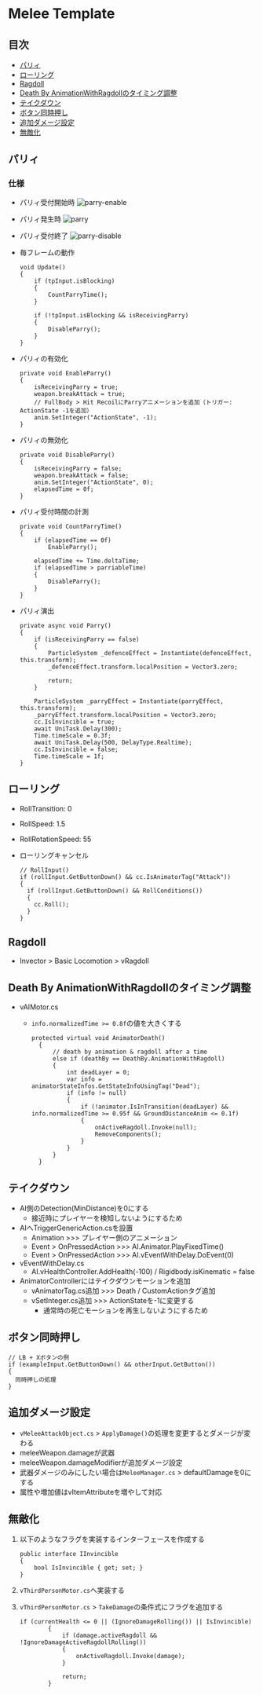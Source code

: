 # Melee Template

## 目次

- [パリィ](#パリィ)
- [ローリング](#ローリング)
- [Ragdoll](#ragdoll)
- [Death By AnimationWithRagdollのタイミング調整](#death-by-animationwithragdollのタイミング調整)
- [テイクダウン](#テイクダウン)
- [ボタン同時押し](#ボタン同時押し)
- [追加ダメージ設定](#追加ダメージ設定)
- [無敵化](#無敵化)

## パリィ

### 仕様

- パリィ受付開始時
        ![parry-enable](/img/parry-enable.png)

- パリィ発生時
        ![parry](/img/parry.png)

- パリィ受付終了
        ![parry-disable](/img/parry-disable.png)

- 毎フレームの動作

    ``` cs[Shield.cs]
    void Update()
    {
        if (tpInput.isBlocking)
        {
            CountParryTime();
        }

        if (!tpInput.isBlocking && isReceivingParry)
        {
            DisableParry();
        }
    }
    ```

- パリィの有効化

    ``` cs[Shield.cs]
    private void EnableParry()
    {
        isReceivingParry = true;
        weapon.breakAttack = true;
        // FullBody > Hit RecoilにParryアニメーションを追加（トリガー: ActionState -1を追加）
        anim.SetInteger("ActionState", -1);
    }
    ```

- パリィの無効化

    ``` cs[Shield.cs]
    private void DisableParry()
    {
        isReceivingParry = false;
        weapon.breakAttack = false;
        anim.SetInteger("ActionState", 0);
        elapsedTime = 0f;
    }
    ```

- パリィ受付時間の計測

    ``` cs[Shield.cs]
    private void CountParryTime()
    {
        if (elapsedTime == 0f)
            EnableParry();

        elapsedTime += Time.deltaTime;
        if (elapsedTime > parriableTime)
        {
            DisableParry();
        }
    }
    ```

- パリィ演出

    ``` cs[Shield.cs]
    private async void Parry()
    {
        if (isReceivingParry == false)
        {
            ParticleSystem _defenceEffect = Instantiate(defenceEffect, this.transform);
            _defenceEffect.transform.localPosition = Vector3.zero;

            return;
        }

        ParticleSystem _parryEffect = Instantiate(parryEffect, this.transform);
        _parryEffect.transform.localPosition = Vector3.zero;
        cc.IsInvincible = true;
        await UniTask.Delay(300);
        Time.timeScale = 0.3f;
        await UniTask.Delay(500, DelayType.Realtime);
        cc.IsInvincible = false;
        Time.timeScale = 1f;
    }    
    ```

## ローリング

- RollTransition: 0
- RollSpeed: 1.5
- RollRotationSpeed: 55
- ローリングキャンセル

    ``` cs[vThirdPersonInput.cs]
    // RollInput()
    if (rollInput.GetButtonDown() && cc.IsAnimatorTag("Attack"))
    {
      if (rollInput.GetButtonDown() && RollConditions())
      {
        cc.Roll();
      }
    }
    ```

## Ragdoll

- Invector > Basic Locomotion > vRagdoll

## Death By AnimationWithRagdollのタイミング調整

- vAIMotor.cs
  - `info.normalizedTime >= 0.8f`の値を大きくする

    ``` cs[vAIMotor.cs]
    protected virtual void AnimatorDeath()
      {
          // death by animation & ragdoll after a time
          else if (deathBy == DeathBy.AnimationWithRagdoll)
          {
              int deadLayer = 0;
              var info = animatorStateInfos.GetStateInfoUsingTag("Dead");
              if (info != null)
              {
                  if (!animator.IsInTransition(deadLayer) && info.normalizedTime >= 0.95f && GroundDistanceAnim <= 0.1f)
                  {                      
                      onActiveRagdoll.Invoke(null);
                      RemoveComponents();
                  }
              }
          }
      }
    ```

## テイクダウン

- AI側のDetection(MinDistance)を0にする
  - 接近時にプレイヤーを検知しないようにするため
- AIへTriggerGenericAction.csを設置
  - Animation >>> プレイヤー側のアニメーション
  - Event > OnPressedAction >>> AI.Animator.PlayFixedTime()
  - Event > OnPressedAction >>> AI.vEventWithDelay.DoEvent(0)
- vEventWithDelay.cs
  - AI.vHealthController.AddHealth(-100) / Rigidbody.isKinematic = false
- AnimatorControllerにはテイクダウンモーションを追加
  - vAnimatorTag.cs追加 >>> Death / CustomActionタグ追加
  - vSetInteger.cs追加 >>> ActionStateを-1に変更する
    - 通常時の死亡モーションを再生しないようにするため

## ボタン同時押し

``` cs[SameButton.cs]
// LB + Xボタンの例
if (exampleInput.GetButtonDown() && otherInput.GetButton())
{
  同時押しの処理
}
```

## 追加ダメージ設定

- `vMeleeAttackObject.cs` > `ApplyDamage()`の処理を変更するとダメージが変わる
- meleeWeapon.damageが武器
- meleeWeapon.damageModifierが追加ダメージ設定
- 武器ダメージのみにしたい場合は`MeleeManager.cs` > defaultDamageを0にする
- 属性や増加値はvItemAttributeを増やして対応

## 無敵化

1. 以下のようなフラグを実装するインターフェースを作成する

    ``` cs[IInvicible.cs]
    public interface IInvincible
    {
        bool IsInvincible { get; set; }
    }
    ```

2. `vThirdPersonMotor.cs`へ実装する
3. `vThirdPersonMotor.cs` > `TakeDamage`の条件式にフラグを追加する

    ``` cs[vThirdPersonMortor.cs]
    if (currentHealth <= 0 || (IgnoreDamageRolling()) || IsInvincible)
            {
                if (damage.activeRagdoll && !IgnoreDamageActiveRagdollRolling())
                {
                    onActiveRagdoll.Invoke(damage);
                }

                return;
            }
    ```
